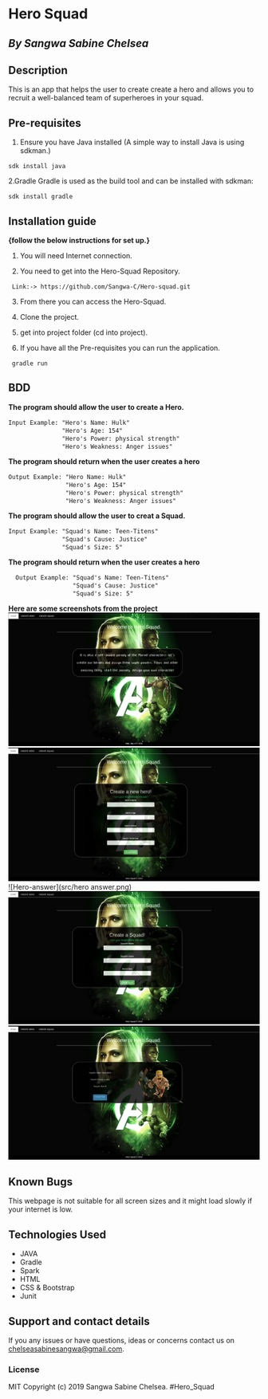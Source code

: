 # Hero Squad

## *By Sangwa Sabine Chelsea*

## Description

This is an app that helps the user to create create a hero and allows you to recruit a well-balanced team of superheroes in your squad.

## Pre-requisites

  1. Ensure you have Java installed 
     (A simple way to install Java is using sdkman.)
     
    sdk install java
  
  2.Gradle
    Gradle is used as the build tool and can be installed with sdkman:
  
    sdk install gradle
      
## Installation guide   
**{follow the below instructions for set up.}**
    
   1. You will need Internet connection.

   2. You need to get into the Hero-Squad Repository.
    
     Link:-> https://github.com/Sangwa-C/Hero-squad.git
        
   3. From there you can access the Hero-Squad.
    
   4. Clone the project.
    
   5. get into project folder (cd into project).

   6. If you have all the Pre-requisites you can run the application.
    
     gradle run

## BDD

**The program should allow the user to create a Hero.**

    Input Example: "Hero's Name: Hulk"
                   "Hero's Age: 154"
                   "Hero's Power: physical strength"
                   "Hero's Weakness: Anger issues"

**The program should return when the user creates a hero** 

    Output Example: "Hero Name: Hulk"
                    "Hero's Age: 154"
                    "Hero's Power: physical strength"
                    "Hero's Weakness: Anger issues"
    
**The program should allow the user to creat a Squad.** 

    Input Example: "Squad's Name: Teen-Titens"
                   "Squad's Cause: Justice"
                   "Squad's Size: 5"
                   
 **The program should return when the user creates a hero** 
     
      Output Example: "Squad's Name: Teen-Titens"
                      "Squad's Cause: Justice"
                      "Squad's Size: 5"
     
 **Here are some screenshots from the project**
 ![Home-page](src/home.png)
 ![Hero-form](src/hero%20form.png)
 ![Hero-answer](src/hero answer.png)
 ![Squad-answer](src/squad-form.png)  
 ![Squad-answer](src/squad-answer.png)
## Known Bugs

This webpage is not suitable for all screen sizes and it might load slowly if your internet is low.


## Technologies Used

* JAVA
* Gradle
* Spark
* HTML
* CSS & Bootstrap
* Junit
 
## Support and contact details
If you any issues or have questions, ideas or concerns contact us on chelseasabinesangwa@gmail.com.

### License
MIT Copyright (c) 2019 Sangwa Sabine Chelsea. #Hero_Squad 
